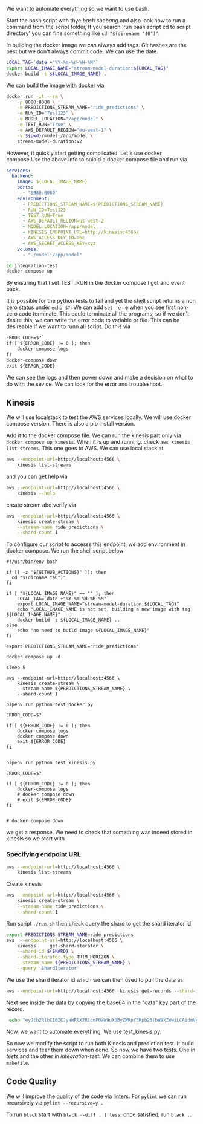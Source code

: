 
We want to automate everything so we want to use bash. 

Start the bash script with thye _bash shebang_ and also look how to run a command from the script folder, If you search 'run bash script cd to script directory' you can fine something like `cd "$(direname "$0")"`. 

In building the docker image we can always add tags. Git hashes are the best but we don't always commit code. We can use the date. 

```sh
LOCAL_TAG=`date +"%Y-%m-%d-%H-%M"`
export LOCAL_IMAGE_NAME="stream-model-duration:${LOCAL_TAG}"
docker build -t ${LOCAL_IMAGE_NAME} .
```

We can build the image with docker via

```sh
docker run -it --rm \
    -p 8080:8080 \
    -e PREDICTIONS_STREAM_NAME="ride_predictions" \
    -e RUN_ID="Test123" \
    -e MODEL_LOCATION="/app/model" \
    -e TEST_RUN="True" \
    -e AWS_DEFAULT_REGION="eu-west-1" \
    -v ${pwd}/model:/app/model \
    stream-model-duration:v2
```

However, it quickly start getting complicated. Let's use docker compose.Use the above info to buiold a docker compose file and run via

```yaml
services:
  backend:
    image: ${LOCAL_IMAGE_NAME}
    ports:
      - "8080:8080"
    environment:
      - PREDICTIONS_STREAM_NAME=${PREDICTIONS_STREAM_NAME}
      - RUN_ID=Test123
      - TEST_RUN=True
      - AWS_DEFAULT_REGION=us-west-2
      - MODEL_LOCATION=/app/model
      - KINESIS_ENDPOINT_URL=http://kinesis:4566/
      - AWS_ACCESS_KEY_ID=abc
      - AWS_SECRET_ACCESS_KEY=xyz
    volumes:
      - "./model:/app/model"
```

```sh
cd integration-test
docker compose up
```

By ensuring that I set TEST_RUN in the docker compose I get and event back.

It is possible for the python tests to fail and yet the shell script returns a non zero status under `echo $?`. We can add `set -e` i.e when you see first non-zero code terminate. This could terminate all the programs, so if we don't desire this, we can write the error code to variable or file. This can be desireable if we want to runn all script. Do this via

```txt
ERROR_CODE=$?`
if [ ${ERROR_CODE} != 0 ]; then
    docker-compose logs
fi
docker-compose down
exit ${ERROR_CODE}
```

We can see the logs and then power down and make a decision on what to do with the sevice. We can look for the error and troubleshoot.

## Kinesis

We will use localstack to test the AWS services locally. We will use docker compose version. There is also a pip install version.

Add it to the docker compose file. We can run the kinesis part only via `docker compose up kinesis`. When it is up and running, check `aws kinesis list-streams`. This one goes to AWS. We can use local stack at 

``` sh
aws --endpoint-url=http://localhost:4566 \
    kinesis list-streams
```

and you can get help via

``` sh
aws --endpoint-url=http://localhost:4566 \
    kinesis --help
```

create stream abd verify via

```bash
aws --endpoint-url=http://localhost:4566 \
    kinesis create-stream \
    --stream-name ride_predictions \
    --shard-count 1
```

To configure our script to accesss this endpoint,
we add environment in docker compose. We run the shell script below

```shell
#!/usr/bin/env bash

if [[ -z "${GITHUB_ACTIONS}" ]]; then
  cd "$(dirname "$0")"
fi

if [ "${LOCAL_IMAGE_NAME}" == "" ]; then 
    LOCAL_TAG=`date +"%Y-%m-%d-%H-%M"`
    export LOCAL_IMAGE_NAME="stream-model-duration:${LOCAL_TAG}"
    echo "LOCAL_IMAGE_NAME is not set, building a new image with tag ${LOCAL_IMAGE_NAME}"
    docker build -t ${LOCAL_IMAGE_NAME} ..
else
    echo "no need to build image ${LOCAL_IMAGE_NAME}"
fi

export PREDICTIONS_STREAM_NAME="ride_predictions"

docker compose up -d

sleep 5

aws --endpoint-url=http://localhost:4566 \
    kinesis create-stream \
    --stream-name ${PREDICTIONS_STREAM_NAME} \
    --shard-count 1

pipenv run python test_docker.py

ERROR_CODE=$?

if [ ${ERROR_CODE} != 0 ]; then
    docker compose logs
    docker compose down
    exit ${ERROR_CODE}
fi


pipenv run python test_kinesis.py

ERROR_CODE=$?

if [ ${ERROR_CODE} != 0 ]; then
    docker-compose logs
    # docker compose down
    # exit ${ERROR_CODE}
fi


# docker compose down

```

we get a response. We need to check that something was indeed stored in kinesis so we start with

### Specifying endpoint URL

```bash
aws --endpoint-url=http://localhost:4566 \
    kinesis list-streams
```

Create kinesis

```bash
aws --endpoint-url=http://localhost:4566 \
    kinesis create-stream \
    --stream-name ride_predictions \
    --shard-count 1
```

Run script  `./run.sh` then check query the shard to get the shard iterator id

```bash
export PREDICTIONS_STREAM_NAME=ride_predictions
aws  --endpoint-url=http://localhost:4566 \
    kinesis     get-shard-iterator \
    --shard-id ${SHARD} \
    --shard-iterator-type TRIM_HORIZON \
    --stream-name ${PREDICTIONS_STREAM_NAME} \
    --query 'ShardIterator'
```

We use the shard iterator id which we can then used to pull the data as

```sh
aws --endpoint-url=http://localhost:4566  kinesis get-records --shard-iterator "AAAAAAAAAAEutPfVRluXeBaoeNS0ejFo6iyi7xGLCryE1aI3y8At8q+kb/MiOm9JbUupAXB23c5LtueiESDGy/DTbrlr+yEkNeNj2GuOtXtWyQYudNOfQ+TEVd3gE8o4aZkIqmErFVUvI5t2TG7n8ZGR+IbS7S7l7QqeuFoqQMCPh+7wvRn+v/re2rU2DQ6YL1/Pltj8M6asRix4G0xts3zOYVNyY79Z"
```

Next see inside the data by copying the base64 in the "data" key part of the record.

```sh
 echo "eyJtb2RlbCI6ICJyaWRlX2R1cmF0aW9uX3ByZWRpY3Rpb25fbW9kZWwiLCAidmVyc2lvbiI6ICJUZXN0MTIzIiwgInByZWRpY3Rpb24iOiB7InJpZGVfZHVyYXRpb24iOiAyMS4yOTQ1NDUzNDgzMzM0MDgsICJyaWRlX2lkIjogMjU2fX0=" | base64 -d
 ```

 Now, we want to automate everything. We use test_kinesis.py.

 So now we modify the script to run both Kinesis and prediction test. It build services and tear them down when done. So now we have two tests. One in _tests_ and the other in _integration-test_. We can combine them to use `makefile`.


 ## Code Quality

 We will improve the quality of the code via linters. For `pylint` we can run recursively via `pylint --recursive=y .`

 To run `black` start with `black --diff . | less`, once satisfied, run `black .`.